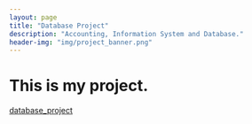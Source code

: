 ```yaml
---
layout: page
title: "Database Project"
description: "Accounting, Information System and Database."
header-img: "img/project_banner.png"
---
```


# This is my project.
[database_project](/pdf/database_project.pdf)